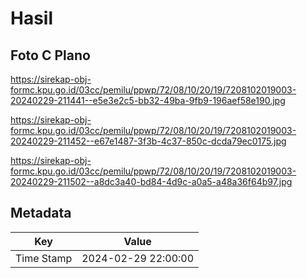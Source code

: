 # Hasil

## Foto C Plano

https://sirekap-obj-formc.kpu.go.id/03cc/pemilu/ppwp/72/08/10/20/19/7208102019003-20240229-211441--e5e3e2c5-bb32-49ba-9fb9-196aef58e190.jpg

https://sirekap-obj-formc.kpu.go.id/03cc/pemilu/ppwp/72/08/10/20/19/7208102019003-20240229-211452--e67e1487-3f3b-4c37-850c-dcda79ec0175.jpg

https://sirekap-obj-formc.kpu.go.id/03cc/pemilu/ppwp/72/08/10/20/19/7208102019003-20240229-211502--a8dc3a40-bd84-4d9c-a0a5-a48a36f64b97.jpg


## Metadata

| Key        | Value               |
| ---------- | ------------------- |
| Time Stamp | 2024-02-29 22:00:00 |



